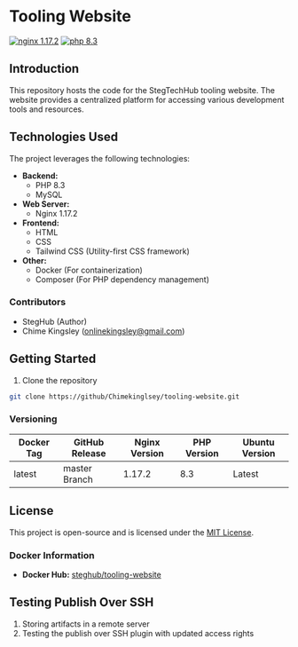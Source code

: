 # Tooling Website

[![nginx 1.17.2](https://img.shields.io/badge/nginx-1.17.2-brightgreen.svg?&logo=nginx&logoColor=white&style=for-the-badge)](https://nginx.org/en/CHANGES) [![php 8.3](https://img.shields.io/badge/php--fpm-8.3-blue.svg?&logo=php&logoColor=white&style=for-the-badge)](https://www.php.net/releases/8_3_0.php)

## Introduction

This repository hosts the code for the StegTechHub tooling website. The website provides a centralized platform for accessing various development tools and resources.

## Technologies Used

The project leverages the following technologies:

- **Backend:**
  - PHP 8.3
  - MySQL
- **Web Server:**
  - Nginx 1.17.2
- **Frontend:**
  - HTML
  - CSS
  - Tailwind CSS (Utility-first CSS framework)
- **Other:**
  - Docker (For containerization)
  - Composer (For PHP dependency management)
 
### Contributors
  - StegHub (Author)
  - Chime Kingsley (onlinekingsley@gmail.com)

## Getting Started
1. Clone the repository
```bash
git clone https://github/Chimekinglsey/tooling-website.git
```

### Versioning

| Docker Tag | GitHub Release | Nginx Version | PHP Version | Ubuntu Version |
|-----|-------|-----|--------|--------|
| latest | master Branch |1.17.2 | 8.3 | Latest |

## License
This project is open-source and is licensed under the [MIT License](LICENSE).
### Docker Information
- **Docker Hub:** [steghub/tooling-website](https://hub.docker.com/r/steghub/tooling-website)

## Testing Publish Over SSH
1. Storing artifacts in a remote server
2. Testing the publish over SSH plugin with updated access rights